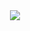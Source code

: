 <div align="center">
  <img src="https://github-readme-stats.vercel.app/api?username=Xiaojun0822&show_icons=true&theme=transparent" /> 
</div>

